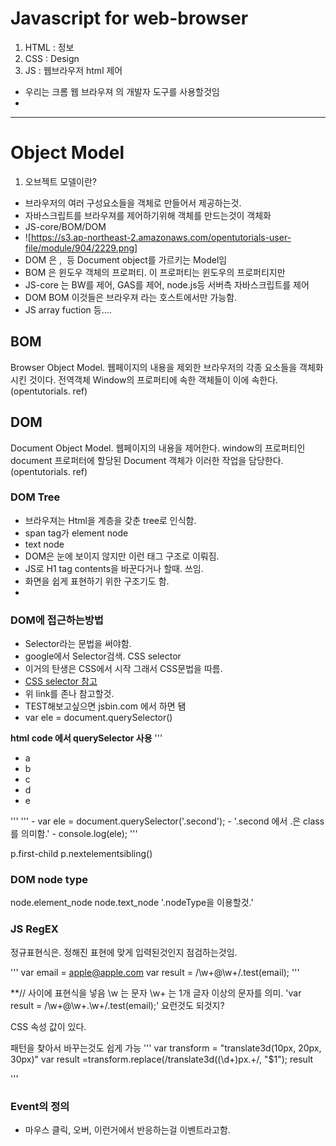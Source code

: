 # Javascript for web-browser

1. HTML : 정보
2. CSS : Design
3. JS : 웹브라우저 html 제어


- 우리는 크롬 웹 브라우져 의 개발자 도구를 사용할것임
-
---
# Object Model
1. 오브젝트 모델이란?
 - 브라우저의 여러 구성요소들을 객체로 만들어서 제공하는것.
 - 자바스크립트를 브라우져를 제어하기위해 객체를 만드는것이 객체화
 - JS-core/BOM/DOM
 - ![https://s3.ap-northeast-2.amazonaws.com/opentutorials-user-file/module/904/2229.png]
 - DOM 은 <body>, <img> 등 Document object를 가르키는 Model임
 - BOM 은 윈도우 객체의 프로퍼티. 이 프로퍼티는 윈도우의 프로퍼티지만
 - JS-core 는 BW를 제어, GAS를 제어, node.js등 서버측 자바스크립트를 제어
 - DOM BOM 이것들은 브라우져 라는 호스트에서만 가능함.
 - JS array fuction 등....

## BOM
Browser Object Model. 웹페이지의 내용을 제외한 브라우저의 각종 요소들을 객체화시킨 것이다. 전역객체 Window의 프로퍼티에 속한 객체들이 이에 속한다. (opentutorials. ref)

## DOM
Document Object Model. 웹페이지의 내용을 제어한다. window의 프로퍼티인 document 프로퍼터에 할당된 Document 객체가 이러한 작업을 담당한다. (opentutorials. ref)

### DOM Tree
- 브라우져는 Html을 계층을 갖춘 tree로 인식함.
- span tag가 element node
- text node
- DOM은 눈에 보이지 않지만 이런 태그 구조로 이뤄짐.
- JS로 H1 tag contents을 바꾼다거나 할때. 쓰임.
- 화면을 쉽게 표현하기 위한 구조기도 함.
-

### DOM에 접근하는방법
- Selector라는 문법을 써야함.
- google에서 Selector검색. CSS selector
- 이거의 탄생은 CSS에서 시작 그래서 CSS문법을 따름.  
- [CSS selector 참고](https://www.w3schools.com/cssref/css_selectors.asp)
- 위 link를 존나 참고할것.
- TEST해보고싶으면 jsbin.com 에서 하면 됌
- var ele = document.querySelector()

**html code 에서 querySelector 사용**
'''
<!DOCTYPE html>
<html>
<head>
  <meta charset="utf-8">
  <meta name="viewport" content="width=device-width">
  <title>JS Bin</title>
</head>
<body>
  <ul>
  <li class ="first">a</li>
  <li class ="second">b</li>
  <li>c</li>
  <li>d</li>
  <li>e</li>
  </ul>
</body>
</html>
'''
'''
- var ele = document.querySelector('.second');
- '.second 에서 .은 class를 의미함.'
- console.log(ele);
'''

p.first-child
p.nextelementsibling()


### DOM node type
node.element_node
node.text_node
'.nodeType을 이용할것.'


### JS RegEX
정규표현식은. 정해진 표현에 맞게 입력된것인지 점검하는것임.


'''
var email = apple@apple.com
var result = /\w+@\w+/.test(email);
'''

**// 사이에 표현식을 넣음
\w 는 문자 \w+ 는 1개 글자 이상의 문자를 의미.
'var result = /\w+@\w+.\w+/.test(email);'
요런것도 되것지?

CSS 속성 값이 있다.

패턴을 찾아서 바꾸는것도 쉽게 가능
'''
var transform = "translate3d(10px, 20px, 30px)"
var result =transform.replace(/translate3d\((\d+)px.+/, "$1");
result

'''

### Event의 정의
 - 마우스 클릭, 오버, 이런거에서 반응하는걸 이벤트라고함.
